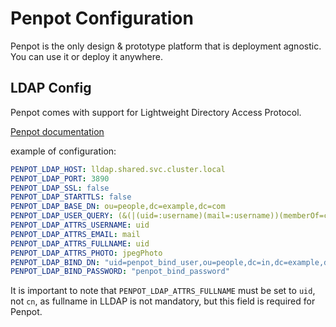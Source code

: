 # Penpot Configuration

Penpot is the only design & prototype platform that is deployment agnostic. You can use it or deploy it anywhere.

## LDAP Config

Penpot comes with support for Lightweight Directory Access Protocol.

[Penpot documentation](https://help.penpot.app/technical-guide/configuration/#ldap)

example of configuration:

```yaml
PENPOT_LDAP_HOST: lldap.shared.svc.cluster.local
PENPOT_LDAP_PORT: 3890
PENPOT_LDAP_SSL: false
PENPOT_LDAP_STARTTLS: false
PENPOT_LDAP_BASE_DN: ou=people,dc=example,dc=com
PENPOT_LDAP_USER_QUERY: (&(|(uid=:username)(mail=:username))(memberOf=cn=penpot,ou=groups,dc=example,dc=com))
PENPOT_LDAP_ATTRS_USERNAME: uid
PENPOT_LDAP_ATTRS_EMAIL: mail
PENPOT_LDAP_ATTRS_FULLNAME: uid
PENPOT_LDAP_ATTRS_PHOTO: jpegPhoto
PENPOT_LDAP_BIND_DN: "uid=penpot_bind_user,ou=people,dc=in,dc=example,dc=com"
PENPOT_LDAP_BIND_PASSWORD: "penpot_bind_password"
```

It is important to note that `PENPOT_LDAP_ATTRS_FULLNAME` must be set to `uid`, not `cn`, as fullname in LLDAP is not mandatory, but this field is required for Penpot.
